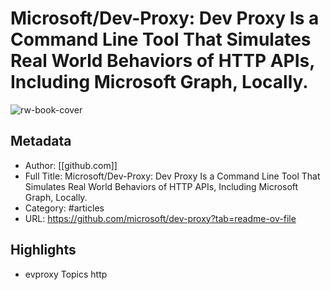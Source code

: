 # Microsoft/Dev-Proxy: Dev Proxy Is a Command Line Tool That Simulates Real World Behaviors of HTTP APIs, Including Microsoft Graph, Locally.

![rw-book-cover](https://readwise-assets.s3.amazonaws.com/static/images/article3.5c705a01b476.png)

## Metadata
- Author: [[github.com]]
- Full Title: Microsoft/Dev-Proxy: Dev Proxy Is a Command Line Tool That Simulates Real World Behaviors of HTTP APIs, Including Microsoft Graph, Locally.
- Category: #articles
- URL: https://github.com/microsoft/dev-proxy?tab=readme-ov-file

## Highlights
- evproxy
  Topics
  http

